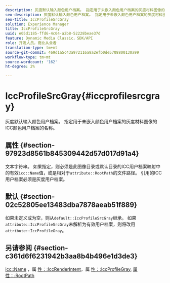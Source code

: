 ```yaml
---
description: 灰度默认输入颜色用户档案。 指定用于未嵌入颜色用户档案的灰度材料图像的ICC颜色用户档案的名称。
seo-description: 灰度默认输入颜色用户档案。 指定用于未嵌入颜色用户档案的灰度材料图像的ICC颜色用户档案的名称。
seo-title: IccProfileSrcGray
solution: Experience Manager
title: IccProfileSrcGray
uuid: e05d1185-ffd6-4c04-a2b8-52228beae37d
feature: Dynamic Media Classic，SDK/API
role: 开发人员，商业从业者
translation-type: tm+mt
source-git-commit: 469d1a5c43a972116a8a2efb0de5708800130a99
workflow-type: tm+mt
source-wordcount: '162'
ht-degree: 2%

---
```



# IccProfileSrcGray{#iccprofilesrcgray}

灰度默认输入颜色用户档案。 指定用于未嵌入颜色用户档案的灰度材料图像的ICC颜色用户档案的名称。

## 属性 {#section-97923d8561b845309442d57d017d91a4}

文本字符串。 如果指定，则必须是此图像目录或默认目录的ICC用户档案映射中的有效`icc::Name`值，或是相对于`attribute::RootPath`的文件路径。 引用的ICC用户档案必须是灰度用户档案。

## 默认 {#section-02c52805ee13483dba7878aeab51f889}

如果未定义或为空，则从`default::IccProfileSrcGray`继承。 如果`attribute::IccProfileSrcGray`未解析为有效用户档案，则将改用`attribute::IccProfileGray`。

## 另请参阅 {#section-c361d6f6231942b3aa8b4b496e1d3de3}

[icc::Name](../../../../../ir-api/material-cat/image-rendering-api-ref/c-ir-material-catalog/c-ir-icc-profile-map-reference/r-ir-name-icc.md#reference-7a293ede360e433782575f8f6a562ac2) ，属 [性：:IccRenderIntent](../../../../../ir-api/material-cat/image-rendering-api-ref/c-ir-material-catalog/c-ir-attributes-reference/r-ir-iccrenderintent.md#reference-3b80b7a4c25545a593c5076f318b5c40)，属 [性：:IccProfileGray](../../../../../ir-api/material-cat/image-rendering-api-ref/c-ir-material-catalog/c-ir-attributes-reference/r-ir-iccprofilegray.md#reference-712f1d0dcca748df9aaf495681bb39e6), [属性：:RootPath](../../../../../ir-api/material-cat/image-rendering-api-ref/c-ir-material-catalog/c-ir-attributes-reference/r-ir-rootpath.md#reference-a4d7c96b62e14fcbad1740c702f160f3)
